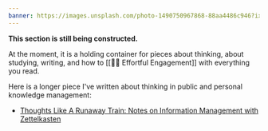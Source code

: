 ```yaml
---
banner: https://images.unsplash.com/photo-1490750967868-88aa4486c946?ixid=MnwxMjA3fDB8MHxwaG90by1wYWdlfHx8fGVufDB8fHx8&ixlib=rb-1.2.1&auto=format&fit=crop&w=3750&q=80
---
```


**This section is still being constructed.**

At the moment, it is a holding container for pieces about thinking, about studying, writing, and how to [[💪🏾 Effortful Engagement]] with everything you read.

Here is a longer piece I've written about thinking in public and personal knowledge management:

- [Thoughts Like A Runaway Train: Notes on Information Management with Zettelkasten](https://cecily.info/2021/02/16/thoughts-like-a-runaway-train/)
